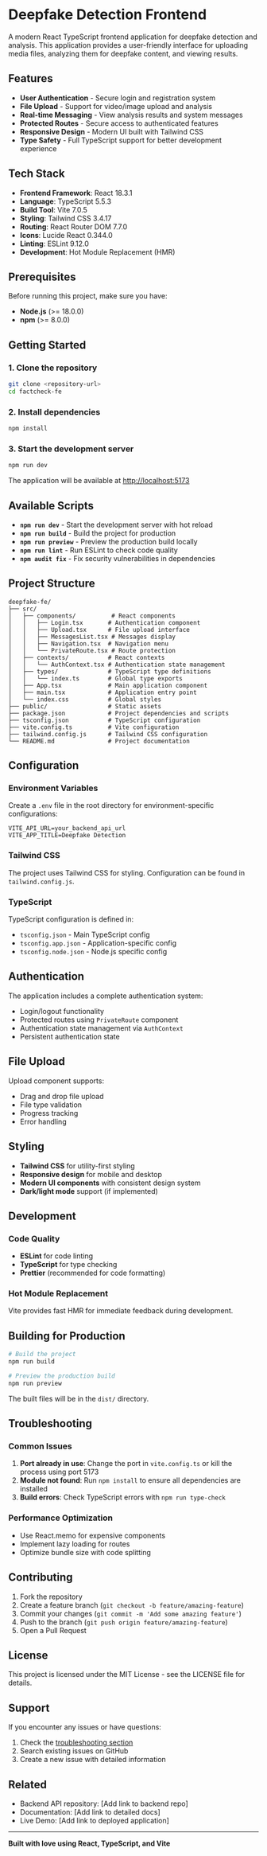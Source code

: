# Deepfake Detection Frontend

A modern React TypeScript frontend application for deepfake detection and analysis. This application provides a user-friendly interface for uploading media files, analyzing them for deepfake content, and viewing results.

## Features

- **User Authentication** - Secure login and registration system
- **File Upload** - Support for video/image upload and analysis
- **Real-time Messaging** - View analysis results and system messages
- **Protected Routes** - Secure access to authenticated features
- **Responsive Design** - Modern UI built with Tailwind CSS
- **Type Safety** - Full TypeScript support for better development experience

## Tech Stack

- **Frontend Framework**: React 18.3.1
- **Language**: TypeScript 5.5.3
- **Build Tool**: Vite 7.0.5
- **Styling**: Tailwind CSS 3.4.17
- **Routing**: React Router DOM 7.7.0
- **Icons**: Lucide React 0.344.0
- **Linting**: ESLint 9.12.0
- **Development**: Hot Module Replacement (HMR)

## Prerequisites

Before running this project, make sure you have:

- **Node.js** (>= 18.0.0)
- **npm** (>= 8.0.0)

## Getting Started

### 1. Clone the repository

```bash
git clone <repository-url>
cd factcheck-fe
```

### 2. Install dependencies

```bash
npm install
```

### 3. Start the development server

```bash
npm run dev
```

The application will be available at [http://localhost:5173](http://localhost:5173)

## Available Scripts

- **`npm run dev`** - Start the development server with hot reload
- **`npm run build`** - Build the project for production
- **`npm run preview`** - Preview the production build locally
- **`npm run lint`** - Run ESLint to check code quality
- **`npm audit fix`** - Fix security vulnerabilities in dependencies

## Project Structure

```
deepfake-fe/
├── src/
│   ├── components/          # React components
│   │   ├── Login.tsx       # Authentication component
│   │   ├── Upload.tsx      # File upload interface
│   │   ├── MessagesList.tsx # Messages display
│   │   ├── Navigation.tsx  # Navigation menu
│   │   └── PrivateRoute.tsx # Route protection
│   ├── contexts/           # React contexts
│   │   └── AuthContext.tsx # Authentication state management
│   ├── types/              # TypeScript type definitions
│   │   └── index.ts        # Global type exports
│   ├── App.tsx             # Main application component
│   ├── main.tsx            # Application entry point
│   └── index.css           # Global styles
├── public/                 # Static assets
├── package.json            # Project dependencies and scripts
├── tsconfig.json           # TypeScript configuration
├── vite.config.ts          # Vite configuration
├── tailwind.config.js      # Tailwind CSS configuration
└── README.md               # Project documentation
```

## Configuration

### Environment Variables

Create a `.env` file in the root directory for environment-specific configurations:

```env
VITE_API_URL=your_backend_api_url
VITE_APP_TITLE=Deepfake Detection
```

### Tailwind CSS

The project uses Tailwind CSS for styling. Configuration can be found in `tailwind.config.js`.

### TypeScript

TypeScript configuration is defined in:
- `tsconfig.json` - Main TypeScript config
- `tsconfig.app.json` - Application-specific config
- `tsconfig.node.json` - Node.js specific config

## Authentication

The application includes a complete authentication system:

- Login/logout functionality
- Protected routes using `PrivateRoute` component
- Authentication state management via `AuthContext`
- Persistent authentication state

## File Upload

Upload component supports:
- Drag and drop file upload
- File type validation
- Progress tracking
- Error handling

## Styling

- **Tailwind CSS** for utility-first styling
- **Responsive design** for mobile and desktop
- **Modern UI components** with consistent design system
- **Dark/light mode** support (if implemented)

## Development

### Code Quality

- **ESLint** for code linting
- **TypeScript** for type checking
- **Prettier** (recommended for code formatting)

### Hot Module Replacement

Vite provides fast HMR for immediate feedback during development.

## Building for Production

```bash
# Build the project
npm run build

# Preview the production build
npm run preview
```

The built files will be in the `dist/` directory.

## Troubleshooting

### Common Issues

1. **Port already in use**: Change the port in `vite.config.ts` or kill the process using port 5173
2. **Module not found**: Run `npm install` to ensure all dependencies are installed
3. **Build errors**: Check TypeScript errors with `npm run type-check`

### Performance Optimization

- Use React.memo for expensive components
- Implement lazy loading for routes
- Optimize bundle size with code splitting

## Contributing

1. Fork the repository
2. Create a feature branch (`git checkout -b feature/amazing-feature`)
3. Commit your changes (`git commit -m 'Add some amazing feature'`)
4. Push to the branch (`git push origin feature/amazing-feature`)
5. Open a Pull Request

## License

This project is licensed under the MIT License - see the LICENSE file for details.

## Support

If you encounter any issues or have questions:

1. Check the [troubleshooting section](#troubleshooting)
2. Search existing issues on GitHub
3. Create a new issue with detailed information

## Related

- Backend API repository: [Add link to backend repo]
- Documentation: [Add link to detailed docs]
- Live Demo: [Add link to deployed application]

---

**Built with love using React, TypeScript, and Vite** 